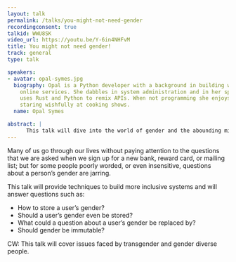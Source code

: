 ```yaml
---
layout: talk
permalink: /talks/you-might-not-need-gender
recordingconsent: true
talkid: WWU8SK
video_url: https://youtu.be/Y-6in4NHFvM
title: You might not need gender!
track: general
type: talk

speakers:
- avatar: opal-symes.jpg
  biography: Opal is a Python developer with a background in building websites and
    online services. She dabbles in system administration and in her spare time she
    uses Rust and Python to remix APIs. When not programming she enjoys sewing and
    staring wishfully at cooking shows.
  name: Opal Symes

abstract: | 
      This talk will dive into the world of gender and the abounding misconceptions. We have a duty to build systems that allow people to truly represent themselves, and to do this requires an understanding of how to properly store and handle that information.
---
```


Many of us go through our lives without paying attention to the questions that we are asked when we sign up for a new bank, reward card, or mailing list; but for some people poorly worded, or even insensitive, questions about a person’s gender are jarring.

This talk will provide techniques to build more inclusive systems and will answer questions such as:
- How to store a user’s gender?
- Should a user’s gender even be stored?
- What could a question about a user’s gender be replaced by?
- Should gender be immutable?

CW: This talk will cover issues faced by transgender and gender diverse people.
